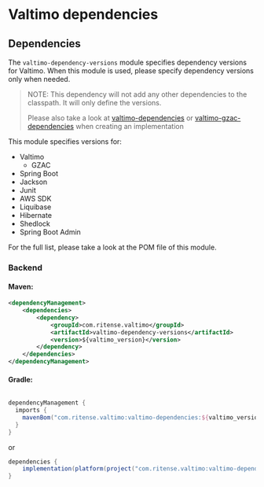 # Valtimo dependencies

## Dependencies

The `valtimo-dependency-versions` module specifies dependency versions for Valtimo.
When this module is used, please specify dependency versions only when needed. 

> NOTE: This dependency will not add any other dependencies to the classpath. It will only define the versions.
> 
> Please also take a look at [valtimo-dependencies](valtimo-dependencies.md) or [valtimo-gzac-dependencies](../zgw/valtimo-gzac-dependencies.md) when creating an implementation

This module specifies versions for:
- Valtimo 
  - GZAC
- Spring Boot
- Jackson
- Junit
- AWS SDK
- Liquibase
- Hibernate
- Shedlock
- Spring Boot Admin

For the full list, please take a look at the POM file of this module.

### Backend

#### Maven:
```xml
<dependencyManagement>
    <dependencies>
        <dependency>
            <groupId>com.ritense.valtimo</groupId>
            <artifactId>valtimo-dependency-versions</artifactId>
            <version>${valtimo_version}</version>
        </dependency>
    </dependencies>
</dependencyManagement>
```

#### Gradle:
```groovy

dependencyManagement {
  imports {
    mavenBom("com.ritense.valtimo:valtimo-dependencies:${valtimo_version}")
  }
}
```
or
```groovy
dependencies {
    implementation(platform(project("com.ritense.valtimo:valtimo-dependencies:${valtimo_version}")))
}
```
